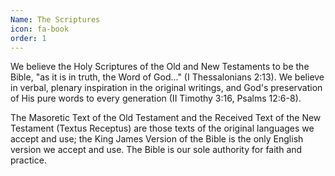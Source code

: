 ```yaml
---
Name: The Scriptures
icon: fa-book
order: 1
---
```


We believe the Holy Scriptures of the Old and New Testaments to be the Bible, "as it is in truth, the Word of God..." (I Thessalonians 2:13). We believe in verbal, plenary inspiration in the original writings, and God's preservation of His pure words to every generation (II Timothy 3:16, Psalms 12:6-8).

The Masoretic Text of the Old Testament and the Received Text of the New Testament (Textus Receptus) are those texts of the original languages we accept and use; the King James Version of the Bible is the only English version we accept and use. The Bible is our sole authority for faith and practice.
